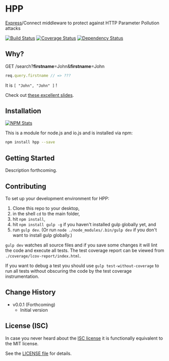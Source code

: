# HPP

[Express](http://expressjs.com)/Connect middleware to protect against HTTP Parameter Pollution attacks

[![Build Status](https://travis-ci.org/analog-nico/hpp.svg?branch=master)](https://travis-ci.org/analog-nico/hpp) [![Coverage Status](https://coveralls.io/repos/analog-nico/hpp/badge.png)](https://coveralls.io/r/analog-nico/hpp?branch=master) [![Dependency Status](https://david-dm.org/analog-nico/hpp.svg)](https://david-dm.org/analog-nico/hpp)

## Why?

GET /search?**firstname**=John&**firstname**=John

``` js
req.query.firstname // => ???
```

It is `[ "John", "John" ]` !

Check out [these excellent slides](https://speakerdeck.com/ckarande/top-overlooked-security-threats-to-node-dot-js-web-applications?slide=48).

## Installation

[![NPM Stats](https://nodei.co/npm/hpp.png?downloads=true)](https://npmjs.org/package/hpp)

This is a module for node.js and io.js and is installed via npm:

``` bash
npm install hpp --save
```

## Getting Started

Description forthcoming.

## Contributing

To set up your development environment for HPP:

1. Clone this repo to your desktop,
2. in the shell `cd` to the main folder,
3. hit `npm install`,
4. hit `npm install gulp -g` if you haven't installed gulp globally yet, and
5. run `gulp dev`. (Or run `node ./node_modules/.bin/gulp dev` if you don't want to install gulp globally.)

`gulp dev` watches all source files and if you save some changes it will lint the code and execute all tests. The test coverage report can be viewed from `./coverage/lcov-report/index.html`.

If you want to debug a test you should use `gulp test-without-coverage` to run all tests without obscuring the code by the test coverage instrumentation.

## Change History

- v0.0.1 (Forthcoming)
    - Initial version

## License (ISC)

In case you never heard about the [ISC license](http://en.wikipedia.org/wiki/ISC_license) it is functionally equivalent to the MIT license.

See the [LICENSE file](LICENSE) for details.